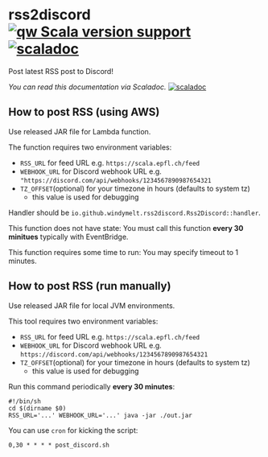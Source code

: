 # rss2discord [![qw Scala version support](https://index.scala-lang.org/windymelt/rss2discord/rss2discord/latest-by-scala-version.svg?platform=jvm)](https://index.scala-lang.org/windymelt/rss2discord/rss2discord) [![scaladoc](https://javadoc.io/badge2/io.github.windymelt/rss2discord_3/scaladoc.svg)](https://javadoc.io/doc/io.github.windymelt/rss2discord_3)

Post latest RSS post to Discord!

_You can read this documentation via Scaladoc._ [![scaladoc](https://javadoc.io/badge2/io.github.windymelt/rss2discord_3/scaladoc.svg)](https://javadoc.io/doc/io.github.windymelt/rss2discord_3)

## How to post RSS (using AWS)

Use released JAR file for Lambda function.

The function requires two environment variables:

- `RSS_URL` for feed URL e.g. `https://scala.epfl.ch/feed`
- `WEBHOOK_URL` for Discord webhook URL e.g. `"https://discord.com/api/webhooks/1234567890987654321`
- `TZ_OFFSET`(optional) for your timezone in hours (defaults to system tz)
  - this value is used for debugging

Handler should be `io.github.windymelt.rss2discord.Rss2Discord::handler`.

This function does not have state: You must call this function **every 30 minitues** typically with EventBridge.

This function requires some time to run: You may specify timeout to 1 minutes.

## How to post RSS (run manually)

Use released JAR file for local JVM environments.

This tool requires two environment variables:

- `RSS_URL` for feed URL e.g. `https://scala.epfl.ch/feed`
- `WEBHOOK_URL` for Discord webhook URL e.g. `https://discord.com/api/webhooks/1234567890987654321`
- `TZ_OFFSET`(optional) for your timezone in hours (defaults to system tz)
  - this value is used for debugging

Run this command periodically **every 30 minutes**:

```shell
#!/bin/sh
cd $(dirname $0)
RSS_URL='...' WEBHOOK_URL='...' java -jar ./out.jar
```

You can use `cron` for kicking the script:

```cron
0,30 * * * * post_discord.sh
```
